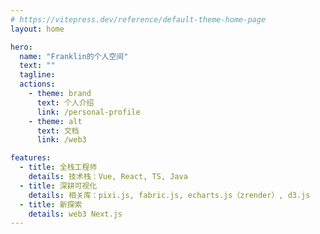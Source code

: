 ```yaml
---
# https://vitepress.dev/reference/default-theme-home-page
layout: home

hero:
  name: "Franklin的个人空间"
  text: ""
  tagline:
  actions:
    - theme: brand
      text: 个人介绍
      link: /personal-profile
    - theme: alt
      text: 文档
      link: /web3

features:
  - title: 全栈工程师
    details: 技术栈：Vue, React, TS, Java
  - title: 深耕可视化
    details: 相关库：pixi.js, fabric.js, echarts.js（zrender）, d3.js
  - title: 新探索
    details: web3 Next.js
---
```

